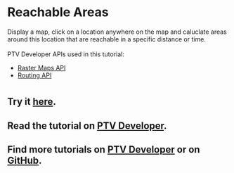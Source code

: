 # Reachable Areas
Display a map, click on a location anywhere on the map and caluclate areas around this location that are reachable in a specific distance or time.</br>
</br>
PTV Developer APIs used in this tutorial:
- <a href="https://developer.myptv.com/Documentation/Raster%20Maps%20API/QuickStart.htm" target="_blank">Raster Maps API</a>
- <a href="https://developer.myptv.com/Documentation/Routing%20API/QuickStart.htm" target="_blank">Routing API</a>
#
## Try it <a href="https://developer.myptv.com/Applications/Routing/Reachable_Areas/index.html" target="_blank">here</a>.
## Read the tutorial on <a href="https://developer.myptv.com/Tutorials/Routing/Reachable%20Areas/Reachable%20Areas.htm" target="_blank">PTV Developer</a>.
## Find more tutorials on <a href="https://developer.myptv.com/Tutorials.htm" target="_blank">PTV Developer</a> or on <a href="https://github.com/PTV-Group" target="_blank">GitHub</a>.
